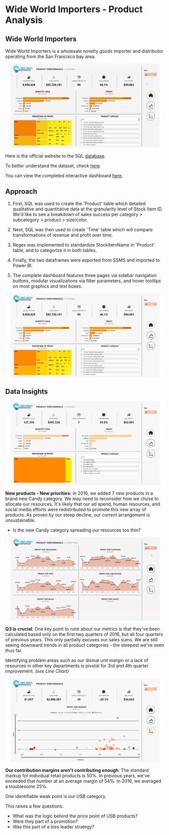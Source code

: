 # Wide World Importers - Product Analysis
## Wide World Importers

Wide World Importers is a wholesale novelty goods importer and distributor operating from the San Francisco bay area.

![](screenshots/home.gif)

Here is the official website to the SQL [database](https://learn.microsoft.com/en-us/sql/samples/wide-world-importers-what-is?view=sql-server-ver16).

To better understand the dataset, check [here](https://dataedo.com/samples/html/WideWorldImporters/doc/WideWorldImporters_5/views/Website_Customers_3842.html).

You can view the completed interactive dashboard [here]([https://dataedo.com/samples/html/WideWorldImporters/doc/WideWorldImporters_5/views/Website_Customers_3842.html](https://app.powerbi.com/Redirect?action=OpenReport&appId=a5dbe13f-47d2-4e73-935d-cfaed18f77d8&reportObjectId=95a24616-dc45-4395-9c59-59aa7a57800c&ctid=40127cd4-45f3-49a3-b05d-315a43a9f033&reportPage=ReportSection&pbi_source=appShareLink&portalSessionId=8163b82f-bdac-43dd-ae34-c082bda8f589)).

## Approach

1. First, SQL was used to create the 'Product' table which detailed qualitative and quantitative data at the granularity level of Stock Item ID. We'd like to see a breakdown of sales success per category > subcategory > product > size/color.

2. Next, SQL was then used to create 'Time' table which will compare transformations of revenue and profit over time.
 
3. Regex was implemented to standardize StockItemName in 'Product' table, and to categorize it in both tables.
 
4. Finally, the two dataframes were exported from SSMS and imported to Power BI.
 
5. The complete dashboard features three pages via sidebar navigation buttons, modular visualizations via filter parameters, and hover tooltips on most graphics and text boxes.

![](screenshots/home.png)

## Data Insights

![](screenshots/candy.png)

**New products - New priorities:** In 2016, we added 7 new products in a brand new Candy category. We may need to reconsider how we chose to allocate our resources. It's likely that our ad spend, human resources, and social media efforts were redistributed to promote this new array of products. As proven by our steep decline, our current arrangement is unsustainable.

- Is the new Candy category spreading our resources too thin?

![](screenshots/profits.gif)

**Q3 is crucial**: One key point to note about our metrics is that they've been calculated based only on the first two quarters of 2016, but all four quarters of previous years. This only partially excuses our sales sums. We are still seeing downward trends in all product categories - the steepest we've seen thus far.

Identifying problem areas such as our dismal unit margin or a lack of resources in other key departments is pivotal for 3rd and 4th quarter improvement. *(see Line Chart)*

![](screenshots/usb.png)

**Our contribution margins aren't contributing enough**: The standard markup for individual retail products is 50%. In previous years, we've exceeded that number at an average margin of 54%. In 2016, we averaged a troublesome 25%.

One identifiable weak point is our USB category.

This raises a few questions:

- What was the logic behind the price point of USB products?
- Were they part of a promotion?
- Was this part of a loss leader strategy?
